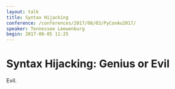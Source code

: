 ```yaml
---
layout: talk
title: Syntax Hijacking
conference: /conferences/2017/08/03/PyConAu2017/
speaker: Tennessee Leewenburg
begin: 2017-08-05 11:25
---
```


Syntax Hijacking: Genius or Evil
================================
Evil.
